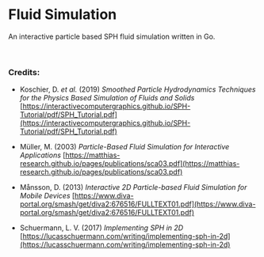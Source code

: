 # Fluid Simulation

An interactive particle based SPH fluid simulation written in Go.

<br>

### Credits:
- Koschier, D. *et al.* (2019) *Smoothed Particle Hydrodynamics Techniques for the Physics Based Simulation of Fluids and Solids* [https://interactivecomputergraphics.github.io/SPH-Tutorial/pdf/SPH_Tutorial.pdf](https://interactivecomputergraphics.github.io/SPH-Tutorial/pdf/SPH_Tutorial.pdf)

- Müller, M. (2003) *Particle-Based Fluid Simulation for Interactive Applications* [https://matthias-research.github.io/pages/publications/sca03.pdf](https://matthias-research.github.io/pages/publications/sca03.pdf)

- Månsson, D. (2013) *Interactive 2D Particle-based Fluid Simulation for Mobile Devices* [https://www.diva-portal.org/smash/get/diva2:676516/FULLTEXT01.pdf](https://www.diva-portal.org/smash/get/diva2:676516/FULLTEXT01.pdf)

- Schuermann, L. V. (2017) *Implementing SPH in 2D* [https://lucasschuermann.com/writing/implementing-sph-in-2d](https://lucasschuermann.com/writing/implementing-sph-in-2d)
